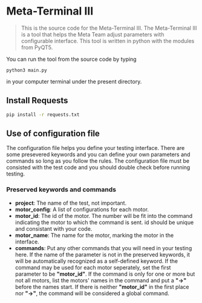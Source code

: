 # Meta-Terminal III

> This is the source code for the Meta-Terminal III. The Meta-Terminal III is a tool that helps the Meta Team adjust parameters with configurable interface. This tool is written in python with the modules from PyQT5.

You can run the tool from the source code by typing

```shell
python3 main.py
```

in your computer terminal under the present directory.

## Install Requests

```bash
pip install -r requests.txt
```


## Use of configuration file

The configuration file helps you define your testing interface. There are some presevered keywords and you can define your own parameters and commands so long as you follow the rules. The configuration file must be consisted with the test code and you should double check before running testing.

### Preserved keywords and commands

+ **project**: The name of the test, not important.
+ **motor_config**: A list of configurations for each motor.
+ **motor_id**: The id of the motor. The number will be fit into the command indicating the motor to which the command is sent. id should be unique and consistant with your code.
+ **motor_name**: The name for the motor, marking the motor in the interface.
+ **commands**: Put any other commands that you will need in your testing here. If the name of the parameter is not in the preserved keywords, it will be automatically recognized as a self-defined keyword. If the command may be used for each motor seperately, set the first parameter to be **"motor_id"**. If the command is only for one or more but not all motors, list the motors' names in the command and put a **"->"** before the names start. If there is neither **"motor_id"** in the first place nor **"->"**, the command will be considered a global command.